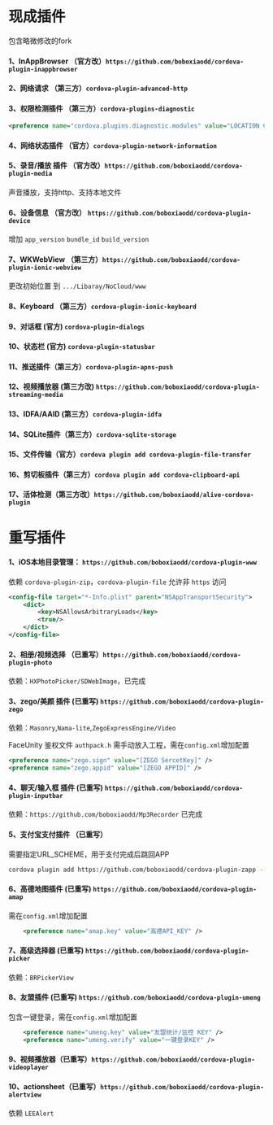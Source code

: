 # 现成插件
包含略微修改的fork

#### 1、InAppBrowser （官方改）`https://github.com/boboxiaodd/cordova-plugin-inappbrowser`

#### 2、网络请求 （第三方）`cordova-plugin-advanced-http`

#### 3、权限检测插件 （第三方）`cordova-plugins-diagnostic`
```xml
<preference name="cordova.plugins.diagnostic.modules" value="LOCATION CAMERA MICROPHONE" />
```

#### 4、网络状态插件 （官方）`cordova-plugin-network-information`

#### 5、录音/播放 插件 （官方改）`https://github.com/boboxiaodd/cordova-plugin-media`
声音播放，支持http、支持本地文件

#### 6、设备信息 （官方改） `https://github.com/boboxiaodd/cordova-plugin-device`
增加 `app_version` `bundle_id` `build_version`

#### 7、WKWebView （第三方）`https://github.com/boboxiaodd/cordova-plugin-ionic-webview`
更改初始位置 到 `.../Libaray/NoCloud/www`

#### 8、Keyboard （第三方）`cordova-plugin-ionic-keyboard`
#### 9、对话框 (官方) `cordova-plugin-dialogs`
#### 10、状态栏 (官方) `cordova-plugin-statusbar`
#### 11、推送插件（第三方）`cordova-plugin-apns-push`
#### 12、视频播放器 (第三方改) `https://github.com/boboxiaodd/cordova-plugin-streaming-media`
#### 13、IDFA/AAID (第三方）`cordova-plugin-idfa`
#### 14、SQLite插件（第三方）`cordova-sqlite-storage`
#### 15、文件传输（官方）`cordova plugin add cordova-plugin-file-transfer`
#### 16、剪切板插件（第三方）`cordova plugin add cordova-clipboard-api`
#### 17、活体检测（第三方改）`https://github.com/boboxiaodd/alive-cordova-plugin`
# 重写插件

#### 1、iOS本地目录管理： `https://github.com/boboxiaodd/cordova-plugin-www`
依赖 `cordova-plugin-zip`，`cordova-plugin-file`
允许非 `https` 访问
```xml
<config-file target="*-Info.plist" parent="NSAppTransportSecurity">
    <dict>
        <key>NSAllowsArbitraryLoads</key>
        <true/>
    </dict>
</config-file>
```

#### 2、相册/视频选择 （已重写）`https://github.com/boboxiaodd/cordova-plugin-photo`
依赖：`HXPhotoPicker/SDWebImage`，已完成

#### 3、zego/美颜 插件 (已重写) `https://github.com/boboxiaodd/cordova-plugin-zego`
依赖：`Masonry`,`Nama-lite`,`ZegoExpressEngine/Video`

FaceUnity 鉴权文件 `authpack.h` 需手动放入工程，需在`config.xml`增加配置
```xml
<preference name="zego.sign" value="[ZEGO SercetKey]" />
<preference name="zego.appid" value="[ZEGO APPID]" />
```

#### 4、聊天/输入框 插件 (已重写) `https://github.com/boboxiaodd/cordova-plugin-inputbar`
依赖：`https://github.com/boboxiaodd/Mp3Recorder` 已完成

#### 5、支付宝支付插件 （已重写）
需要指定URL_SCHEME，用于支付完成后跳回APP
```sh
cordova plugin add https://github.com/boboxiaodd/cordova-plugin-zapp --variable URL_SCHEME=xxxxxxx
```

#### 6、高德地图插件 (已重写) `https://github.com/boboxiaodd/cordova-plugin-amap`
需在`config.xml`增加配置
```xml
    <preference name="amap.key" value="高德API_KEY" />
```

#### 7、高级选择器 (已重写) `https://github.com/boboxiaodd/cordova-plugin-picker`
依赖：`BRPickerView`

#### 8、友盟插件 (已重写) `https://github.com/boboxiaodd/cordova-plugin-umeng`
包含一键登录，需在`config.xml`增加配置
```xml
    <preference name="umeng.key" value="友盟统计/监控 KEY" />
    <preference name="umeng.verify" value="一键登录KEY" />
```
#### 9、视频播放器（已重写）`https://github.com/boboxiaodd/cordova-plugin-videoplayer`

#### 10、actionsheet（已重写）`https://github.com/boboxiaodd/cordova-plugin-alertview`
依赖 `LEEAlert`
